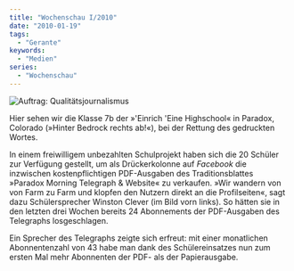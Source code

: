 ```yaml
---
title: "Wochenschau I/2010"
date: "2010-01-19"
tags:
  - "Gerante"
keywords:
  - "Medien"
series:
  - "Wochenschau"
---
```


![Auftrag: Qualitätsjournalismus](/img/codecandies/klasse7b.jpg)

Hier sehen wir die Klasse 7b der »'Einrich 'Eine Highschool« in Paradox, Colorado (»Hinter Bedrock rechts ab!«), bei der Rettung des gedruckten Wortes.

In einem freiwilligem unbezahlten Schulprojekt haben sich die 20 Schüler zur Verfügung gestellt, um als Drückerkolonne auf _Facebook_ die inzwischen kostenpflichtigen PDF-Ausgaben des Traditionsblattes »Paradox Morning Telegraph & Website« zu verkaufen. »Wir wandern von von Farm zu Farm und klopfen den Nutzern direkt an die Profilseiten«, sagt dazu Schülersprecher Winston Clever (im Bild vorn links). So hätten sie in den letzten drei Wochen bereits 24 Abonnements der PDF-Ausgaben des Telegraphs losgeschlagen.

Ein Sprecher des Telegraphs zeigte sich erfreut: mit einer monatlichen Abonnentenzahl von 43 habe man dank des Schülereinsatzes nun zum ersten Mal mehr Abonnenten der PDF- als der Papierausgabe.
